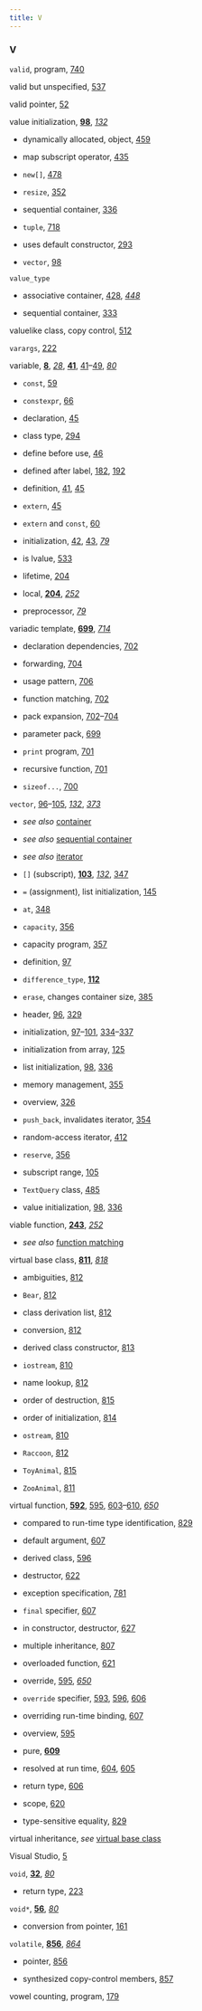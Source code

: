```yaml
---
title: V
---
```


<h3>V</h3>
<p><code>valid</code>, program, <a href="165-17.3._regular_expressions.html#filepos4691750">740</a></p>
<p>valid but unspecified, <a href="126-13.6._moving_objects.html#filepos3457066">537</a></p>
<p>valid pointer, <a href="023-2.3._compound_types.html#filepos409424">52</a></p>
<p>value initialization, <strong><a href="032-3.3._library_vector_type.html#filepos749603">98</a></strong>, <em><a href="037-defined_terms.html#filepos984796">132</a></em></p>
<ul><li><p>dynamically allocated, object, <a href="114-12.1._dynamic_memory_and_smart_pointers.html#filepos2963288">459</a></p></li><li><p>map subscript operator, <a href="109-11.3._operations_on_associative_containers.html#filepos2819746">435</a></p></li><li><p><code>new[]</code>, <a href="115-12.2._dynamic_arrays.html#filepos3098772">478</a></p></li><li><p><code>resize</code>, <a href="091-9.3._sequential_container_operations.html#filepos2325018">352</a></p></li><li><p>sequential container, <a href="090-9.2._container_library_overview.html#filepos2226365">336</a></p></li><li><p><code>tuple</code>, <a href="162-chapter_17._specialized_library_facilities.html#filepos4565715">718</a></p></li><li><p>uses default constructor, <a href="077-7.5._constructors_revisited.html#filepos1979438">293</a></p></li><li><p><code>vector</code>, <a href="032-3.3._library_vector_type.html#filepos749603">98</a></p></li></ul>

<p><code>value_type</code></p>
<ul><li><p>associative container, <a href="108-11.2._overview_of_the_associative_containers.html#filepos2771765">428</a>, <em><a href="112-defined_terms.html#filepos2893643">448</a></em></p></li><li><p>sequential container, <a href="090-9.2._container_library_overview.html#filepos2208614">333</a></p></li></ul>

<p>valuelike class, copy control, <a href="122-13.2._copy_control_and_resource_management.html#filepos3288692">512</a></p>
<p><code>varargs</code>, <a href="064-6.2._argument_passing.html#filepos1544813">222</a></p>
<p>variable, <strong><a href="012-1.2._a_first_look_at_inputoutput.html#filepos149843">8</a></strong>, <em><a href="018-defined_terms.html#filepos268446">28</a></em>, <strong><a href="021-2.1._primitive_builtin_types.html#filepos344641">41</a></strong>, <a href="021-2.1._primitive_builtin_types.html#filepos344641">41</a>–<a href="022-2.2._variables.html#filepos388699">49</a>, <em><a href="028-defined_terms.html#filepos624787">80</a></em></p>
<ul><li><p><code>const</code>, <a href="023-2.3._compound_types.html#filepos461299">59</a></p></li><li><p><code>constexpr</code>, <a href="024-2.4._const_qualifier.html#filepos523317">66</a></p></li><li><p>declaration, <a href="022-2.2._variables.html#filepos369182">45</a></p></li><li><p>class type, <a href="077-7.5._constructors_revisited.html#filepos1985345">294</a></p></li><li><p>define before use, <a href="022-2.2._variables.html#filepos374992">46</a></p></li><li><p>defined after label, <a href="056-5.3._conditional_statements.html#filepos1298987">182</a>, <a href="058-5.5._jump_statements.html#filepos1361264">192</a></p></li><li><p>definition, <a href="021-2.1._primitive_builtin_types.html#filepos344641">41</a>, <a href="022-2.2._variables.html#filepos369182">45</a></p></li><li><p><code>extern</code>, <a href="022-2.2._variables.html#filepos369182">45</a></p></li><li><p><code>extern</code> and <code>const</code>, <a href="024-2.4._const_qualifier.html#filepos469506">60</a></p></li><li><p>initialization, <a href="022-2.2._variables.html#filepos351120">42</a>, <a href="022-2.2._variables.html#filepos358328">43</a>, <em><a href="028-defined_terms.html#filepos616923">79</a></em></p></li><li><p>is lvalue, <a href="126-13.6._moving_objects.html#filepos3433996">533</a></p></li><li><p>lifetime, <a href="063-6.1._function_basics.html#filepos1428102">204</a></p></li><li><p>local, <strong><a href="063-6.1._function_basics.html#filepos1428102">204</a></strong>, <em><a href="071-defined_terms.html#filepos1734198">252</a></em></p></li><li><p>preprocessor, <em><a href="028-defined_terms.html#filepos616923">79</a></em></p></li></ul>

<p><a id="filepos6381349"></a>variadic template, <strong><a href="156-16.3._overloading_and_templates.html#filepos4460209">699</a></strong>, <em><a href="160-defined_terms.html#filepos4552477">714</a></em></p>
<ul><li><p>declaration dependencies, <a href="157-16.4._variadic_templates.html#filepos4478416">702</a></p></li><li><p>forwarding, <a href="157-16.4._variadic_templates.html#filepos4489246">704</a></p></li><li><p>usage pattern, <a href="157-16.4._variadic_templates.html#filepos4503749">706</a></p></li><li><p>function matching, <a href="157-16.4._variadic_templates.html#filepos4478416">702</a></p></li><li><p>pack expansion, <a href="157-16.4._variadic_templates.html#filepos4478416">702</a>–<a href="157-16.4._variadic_templates.html#filepos4489246">704</a></p></li><li><p>parameter pack, <a href="156-16.3._overloading_and_templates.html#filepos4460209">699</a></p></li><li><p><code>print</code> program, <a href="157-16.4._variadic_templates.html#filepos4472190">701</a></p></li><li><p>recursive function, <a href="157-16.4._variadic_templates.html#filepos4472190">701</a></p></li><li><p><code>sizeof...</code>, <a href="157-16.4._variadic_templates.html#filepos4465473">700</a></p></li></ul>

<p><code>vector</code>, <a href="031-3.2._library_string_type.html#filepos733750">96</a>–<a href="032-3.3._library_vector_type.html#filepos795966">105</a>, <em><a href="037-defined_terms.html#filepos984796">132</a></em>, <em><a href="096-defined_terms.html#filepos2447756">373</a></em></p>
<ul><li><p><em>see also</em>
<a href="192-whats_new_in_cpp11.html#filepos5525349">container</a></p></li><li><p><em>see also</em>
<a href="211-s.html#filepos6248145">sequential container</a></p></li><li><p><em>see also</em>
<a href="202-i.html#filepos5964111">iterator</a></p></li><li><p><code>[]</code> (subscript), <strong><a href="032-3.3._library_vector_type.html#filepos785262">103</a></strong>, <em><a href="037-defined_terms.html#filepos984796">132</a></em>, <a href="091-9.3._sequential_container_operations.html#filepos2298247">347</a></p></li><li><p><code>=</code> (assignment), list initialization, <a href="042-4.4._assignment_operators.html#filepos1067326">145</a></p></li><li><p><code>at</code>, <a href="091-9.3._sequential_container_operations.html#filepos2303373">348</a></p></li><li><p><code>capacity</code>, <a href="092-9.4._how_a_vector_grows.html#filepos2348960">356</a></p></li><li><p>capacity program, <a href="092-9.4._how_a_vector_grows.html#filepos2354820">357</a></p></li><li><p>definition, <a href="032-3.3._library_vector_type.html#filepos739629">97</a></p></li><li><p><code>difference_type</code>, <strong><a href="033-3.4._introducing_iterators.html#filepos844872">112</a></strong></p></li><li><p><code>erase</code>, changes container size, <a href="099-10.2._a_first_look_at_the_algorithms.html#filepos2514857">385</a></p></li><li><p>header, <a href="031-3.2._library_string_type.html#filepos733750">96</a>, <a href="090-9.2._container_library_overview.html#filepos2189692">329</a></p></li><li><p>initialization, <a href="032-3.3._library_vector_type.html#filepos739629">97</a>–<a href="032-3.3._library_vector_type.html#filepos769787">101</a>, <a href="090-9.2._container_library_overview.html#filepos2216072">334</a>–<a href="090-9.2._container_library_overview.html#filepos2234338">337</a></p></li><li><p>initialization from array, <a href="034-3.5._arrays.html#filepos936545">125</a></p></li><li><p>list initialization, <a href="032-3.3._library_vector_type.html#filepos749603">98</a>, <a href="090-9.2._container_library_overview.html#filepos2226365">336</a></p></li><li><p>memory management, <a href="091-9.3._sequential_container_operations.html#filepos2341868">355</a></p></li><li><p>overview, <a href="088-chapter_9._sequential_containers.html#filepos2173928">326</a></p></li><li><p><code>push_back</code>, invalidates iterator, <a href="091-9.3._sequential_container_operations.html#filepos2335296">354</a></p></li><li><p>random-access iterator, <a href="102-10.5._structure_of_generic_algorithms.html#filepos2680196">412</a></p></li><li><p><code>reserve</code>, <a href="092-9.4._how_a_vector_grows.html#filepos2348960">356</a></p></li><li><p>subscript range, <a href="032-3.3._library_vector_type.html#filepos795966">105</a></p></li><li><p><code>TextQuery</code> class, <a href="116-12.3._using_the_library_a_textquery_program.html#filepos3142879">485</a></p></li><li><p>value initialization, <a href="032-3.3._library_vector_type.html#filepos749603">98</a>, <a href="090-9.2._container_library_overview.html#filepos2226365">336</a></p></li></ul>

<p>viable function, <strong><a href="068-6.6._function_matching.html#filepos1675709">243</a></strong>, <em><a href="071-defined_terms.html#filepos1734198">252</a></em></p>
<ul><li><p><em>see also</em>
<a href="199-f.html#filepos5885723">function matching</a></p></li></ul>
<p><a id="filepos6387697"></a>virtual base class, <strong><a href="173-18.3._multiple_and_virtual_inheritance.html#filepos5073319">811</a></strong>, <em><a href="175-defined_terms.html#filepos5114286">818</a></em></p>
<ul><li><p>ambiguities, <a href="173-18.3._multiple_and_virtual_inheritance.html#filepos5077680">812</a></p></li><li><p><code>Bear</code>, <a href="173-18.3._multiple_and_virtual_inheritance.html#filepos5077680">812</a></p></li><li><p>class derivation list, <a href="173-18.3._multiple_and_virtual_inheritance.html#filepos5077680">812</a></p></li><li><p>conversion, <a href="173-18.3._multiple_and_virtual_inheritance.html#filepos5077680">812</a></p></li><li><p>derived class constructor, <a href="173-18.3._multiple_and_virtual_inheritance.html#filepos5084926">813</a></p></li><li><p><code>iostream</code>, <a href="173-18.3._multiple_and_virtual_inheritance.html#filepos5068799">810</a></p></li><li><p>name lookup, <a href="173-18.3._multiple_and_virtual_inheritance.html#filepos5077680">812</a></p></li><li><p>order of destruction, <a href="173-18.3._multiple_and_virtual_inheritance.html#filepos5095425">815</a></p></li><li><p>order of initialization, <a href="173-18.3._multiple_and_virtual_inheritance.html#filepos5089580">814</a></p></li><li><p><code>ostream</code>, <a href="173-18.3._multiple_and_virtual_inheritance.html#filepos5068799">810</a></p></li><li><p><code>Raccoon</code>, <a href="173-18.3._multiple_and_virtual_inheritance.html#filepos5077680">812</a></p></li><li><p><code>ToyAnimal</code>, <a href="173-18.3._multiple_and_virtual_inheritance.html#filepos5095425">815</a></p></li><li><p><code>ZooAnimal</code>, <a href="173-18.3._multiple_and_virtual_inheritance.html#filepos5073319">811</a></p></li></ul>

<p>virtual function, <strong><a href="141-chapter_15._objectoriented_programming.html#filepos3781801">592</a></strong>, <a href="143-15.2._defining_base_and_derived_classes.html#filepos3799829">595</a>, <a href="143-15.2._defining_base_and_derived_classes.html#filepos3847559">603</a>–<a href="145-15.4._abstract_base_classes.html#filepos3891932">610</a>, <em><a href="152-defined_terms.html#filepos4143178">650</a></em></p>
<ul><li><p>compared to run-time type identification, <a href="178-19.2._runtime_type_identification.html#filepos5184399">829</a></p></li><li><p>default argument, <a href="144-15.3._virtual_functions.html#filepos3873399">607</a></p></li><li><p>derived class, <a href="143-15.2._defining_base_and_derived_classes.html#filepos3806063">596</a></p></li><li><p>destructor, <a href="148-15.7._constructors_and_copy_control.html#filepos3974020">622</a></p></li><li><p>exception specification, <a href="171-18.1._exception_handling.html#filepos4907407">781</a></p></li><li><p><code>final</code> specifier, <a href="144-15.3._virtual_functions.html#filepos3873399">607</a></p></li><li><p>in constructor, destructor, <a href="148-15.7._constructors_and_copy_control.html#filepos4002835">627</a></p></li><li><p>multiple inheritance, <a href="173-18.3._multiple_and_virtual_inheritance.html#filepos5049855">807</a></p></li><li><p>overloaded function, <a href="147-15.6._class_scope_under_inheritance.html#filepos3967935">621</a></p></li><li><p>override, <a href="143-15.2._defining_base_and_derived_classes.html#filepos3799829">595</a>, <em><a href="152-defined_terms.html#filepos4143178">650</a></em></p></li><li><p><code>override</code> specifier, <a href="142-15.1._oop_an_overview.html#filepos3786543">593</a>, <a href="143-15.2._defining_base_and_derived_classes.html#filepos3806063">596</a>, <a href="144-15.3._virtual_functions.html#filepos3865666">606</a></p></li><li><p>overriding run-time binding, <a href="144-15.3._virtual_functions.html#filepos3873399">607</a></p></li><li><p>overview, <a href="143-15.2._defining_base_and_derived_classes.html#filepos3799829">595</a></p></li><li><p>pure, <strong><a href="145-15.4._abstract_base_classes.html#filepos3885681">609</a></strong></p></li><li><p>resolved at run time, <a href="144-15.3._virtual_functions.html#filepos3854199">604</a>, <a href="144-15.3._virtual_functions.html#filepos3859516">605</a></p></li><li><p>return type, <a href="144-15.3._virtual_functions.html#filepos3865666">606</a></p></li><li><p>scope, <a href="147-15.6._class_scope_under_inheritance.html#filepos3960207">620</a></p></li><li><p>type-sensitive equality, <a href="178-19.2._runtime_type_identification.html#filepos5184399">829</a></p></li></ul>

<p>virtual inheritance, <em>see</em>
<a href="214-v.html#filepos6387697">virtual base class</a></p>
<p>Visual Studio, <a href="011-1.1._writing_a_simple_cpp_program.html#filepos130891">5</a></p>
<p><code>void</code>, <strong><a href="020-chapter_2._variables_and_basic_types.html#filepos286944">32</a></strong>, <em><a href="028-defined_terms.html#filepos624787">80</a></em></p>
<ul><li><p>return type, <a href="065-6.3._return_types_and_the_return_statement.html#filepos1549631">223</a></p></li></ul>
<p><code>void*</code>, <strong><a href="023-2.3._compound_types.html#filepos439273">56</a></strong>, <em><a href="028-defined_terms.html#filepos624787">80</a></em></p>
<ul><li><p>conversion from pointer, <a href="049-4.11._type_conversions.html#filepos1173177">161</a></p></li></ul>
<p><code>volatile</code>, <strong><a href="184-19.8._inherently_nonportable_features.html#filepos5362615">856</a></strong>, <em><a href="186-defined_terms.html#filepos5407864">864</a></em></p>
<ul><li><p>pointer, <a href="184-19.8._inherently_nonportable_features.html#filepos5362615">856</a></p></li><li><p>synthesized copy-control members, <a href="184-19.8._inherently_nonportable_features.html#filepos5369975">857</a></p></li></ul>

<p>vowel counting, program, <a href="056-5.3._conditional_statements.html#filepos1280212">179</a></p>
